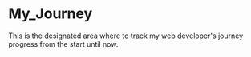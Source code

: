 # My_Journey
This is the designated area where to track my web developer's journey progress from the start until now.

